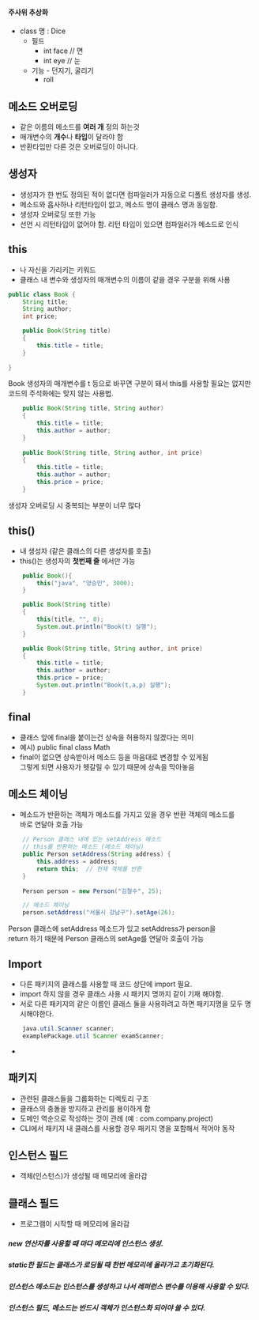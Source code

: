 #### 주사위 추상화
- class 명 : Dice
  - 필드
    - int face // 면
    - int eye  // 눈
  - 기능 - 던지기, 굴리기
    - roll


## 메소드 오버로딩
- 같은 이름의 메소드를 **여러 개** 정의 하는것
- 매개변수의 **개수**나 **타입**이 달라야 함
- 반환타입만 다른 것은 오버로딩이 아니다.

## 생성자
- 생성자가 한 번도 정의된 적이 없다면 컴파일러가 자동으로 디폴트 생성자를 생성.
- 메소드와 흡사하나 리턴타입이 없고, 메소드 명이 클래스 명과 동일함.
- 생성자 오버로딩 또한 가능
- 선언 시 리턴타입이 없어야 함. 리턴 타입이 있으면 컴파일러가 메소드로 인식


## this
- 나 자신을 가리키는 키워드
- 클래스 내 변수와 생성자의 매개변수의 이름이 같을 경우 구분을 위해 사용

```java
public class Book {
    String title;
    String author;
    int price;

    public Book(String title)
    {
        this.title = title;
    }
    
} 
```
Book 생성자의 매개변수를 t 등으로 바꾸면 구분이 돼서 this를 사용할
필요는 없지만 코드의 주석화에는 맞지 않는 사용법.

```java
    public Book(String title, String author)
    {
        this.title = title;
        this.author = author;
    }
    
    public Book(String title, String author, int price)
    {
        this.title = title;
        this.author = author;
        this.price = price;
    }
```
생성자 오버로딩 시 중복되는 부분이 너무 많다
## this()
- 내 생성자 (같은 클래스의 다른 생성자를 호출)
- this()는 생성자의  **첫번째 줄** 에서만 가능

```java
    public Book(){
        this("java", "양승민", 3000);
    }

    public Book(String title)
    {
        this(title, "", 0);
        System.out.println("Book(t) 실행");
    }

    public Book(String title, String author, int price)
    {
        this.title = title;
        this.author = author;
        this.price = price;
        System.out.println("Book(t,a,p) 실행");
    }
```

## final
- 클래스 앞에 final을 붙이는건 상속을 허용하지 않겠다는 의미
- 예시) public final class Math
- final이 없으면 상속받아서 메소드 등을 마음대로 변경할 수 있게됨  
  그렇게 되면 사용자가 헷갈릴 수 있기 때문에 상속을 막아놓음

## 메소드 체이닝
- 메소드가 반환하는 객체가 메소드를 가지고 있을 경우 반환 객체의 메소드를  
바로 연달아 호출 가능
```java
    // Person 클래스 내에 있는 setAddress 메소드       
    // this를 반환하는 메소드 (메소드 체이닝)
    public Person setAddress(String address) {
        this.address = address;
        return this;  // 현재 객체를 반환
    }
    
    Person person = new Person("김철수", 25);

    // 메소드 체이닝
    person.setAddress("서울시 강남구").setAge(26);
```
Person 클래스에 setAddress 메소드가 있고 setAddress가 person을  
return 하기 때문에 Person 클래스의 setAge를 연달아 호출이 가능

## Import
- 다른 패키지의 클래스를 사용할 때 코드 상단에 import 필요.
- import 하지 않을 경우 클래스 사용 시 패키지 명까지 같이 기재 해야함.
- 서로 다른 패키지의 같은 이름인 클래스 둘을 사용하려고 하면 패키지명을 모두 명시해야한다.
```java
    java.util.Scanner scanner;
    examplePackage.util Scanner examScanner;
```
- 

## 패키지
- 관련된 클래스들을 그룹화하는 디렉토리 구조
- 클래스의 충돌을 방지하고 관리를 용이하게 함
- 도메인 역순으로 작성하는 것이 관례 (예 : com.company.project)
- CLI에서 패키지 내 클래스를 사용할 경우 패키지 명을 포함해서 적어야 동작

## 인스턴스 필드
-  객체(인스턴스)가 생성될 때 메모리에 올라감

## 클래스 필드
- 프로그램이 시작할 때 메모리에 올라감


##### new 연산자를 사용할 때 마다 메모리에 인스턴스 생성.
##### static한 필드는 클래스가 로딩될 때 한번 메모리에 올라가고 초기화된다.
##### 인스턴스 메소드는 인스턴스를 생성하고 나서 레퍼런스 변수를 이용해 사용할 수 있다.
##### 인스턴스 필드, 메소드는 반드시 객체가 인스턴스화 되어야 쓸 수 있다.
